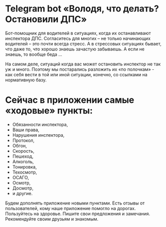 # Telegram bot «Володя, что делать? Остановили ДПС»

Бот-помощник для водителей в ситуациях, когда их останавливают инспектора ДПС.
Согласитесь для многих – не только начинающих водителей – это почти всегда стресс. А в стрессовых ситуациях бывает, что даже то, что хорошо знаешь зачастую забываешь. А если не знаешь, то вообще беда …

На самом деле, ситуаций когда вас может остановить инспектор не так уж и много.
Поэтому мы постарались разложить их «по полочкам» - как себя вести в той или иной ситуации, конечно, со ссылками на нормативную базу.

# Сейчас в приложении самые «ходовые» пункты:

- Обязанности инспектора,
- Ваши права,
- Нарушения инспектора,
- Протокол,
- Обгон,
- Скорость,
- Пешеход,
- Алкоголь,
- Тонировка,
- Техосмотр,
- ОСАГО,
- Осмотр,
- Досмотр,
- и другие.

Будем дополнять приложение новыми пунктами. Есть отзывы от пользователей, кому наше приложение помогло на дорогах.
Пользуйтесь на здоровье. Пишите свои предложения и замечания. Рекомендуйте своим друзьям и знакомым.
